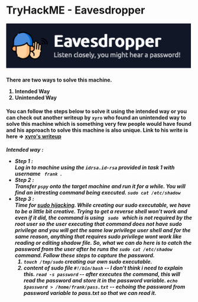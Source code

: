 <h1>TryHackME - Eavesdropper</h1>
<img src="./img/logo.png" alt="logo" width="500">
<h4>
    There are two ways to solve this machine.
    <ol>
        <li>Intended Way</li>
        <li>Unintended Way</li>
    </ol>
</h4>
<h4>
    You can follow the steps below to solve it using the intended way or you can check out another writeup by
    <code>xyro</code> who found an unintended way to solve this machine which is something very few people would have
    found and his approach to solve this machine is also unique. Link to his write is here => <a
        href="http://xyro.codes/THM/eavesdropper/writeup.html">xyro's writeup</a>
</h4>

<h5>
    <strong>Intended way :</strong>
    <ul>
        <li>
            <strong>Step 1 :</strong><br>
            Log in to machine using the <code>idrsa.id-rsa</code> provided in task 1 with username <code> frank </code>.
        </li>
        <li>
            <strong>Step 2 :</strong><br>
            Transfer <code>pspy</code> onto the target machine and run it for a while. You will find an intresting
            command being executed. <code>sudo cat /etc/shadow</code>
        </li>
        <li>
            <strong>Step 3 :</strong><br>
            Time for <a href="https://book.hacktricks.xyz/linux-hardening/privilege-escalation#sudo-hijacking">sudo
                hijacking</a>.
            While creating our sudo executable, we have to be a little bit creative. Trying to get a reverse shell won't
            work and even if it did, the command is using <code> sudo </code> which is not required by the root user so
            the user executing that command does not have sudo privilege and you will get the same low privilege user
            shell and for the same reason, anything that requires sudo privilege wont work like reading or editing
            shadow file. So, what we can do here is to catch the password from the user after he runs the
            <code>sudo cat /etc/shadow</code> command. Follow these steps to capture the password.
            <ol>
                <li>
                    <code>touch /tmp/sudo</code> creating our own sudo executable.
                </li>
                <li>content of sudo file
                    <code>#!/bin/bash</code> -- I don't think i need to explain this.
                    <code>read -s password</code> -- after executes the command, this will read the password and store it in the password variable.
                    <code>echo $password > /home/frank/pass.txt</code> -- echoing the password from password variable to pass.txt so that we can read it.
                </li>
            </ol>
        </li>
    </ul>
</h5>